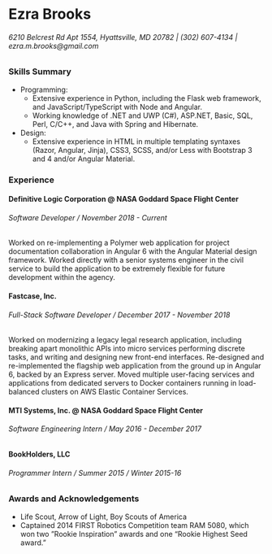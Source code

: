 # Ezra Brooks
###### _6210 Belcrest Rd Apt 1554, Hyattsville, MD 20782 | (302) 607-4134 | ezra.m.brooks@gmail.com_
### Skills Summary
- Programming:
    - Extensive experience in Python, including the Flask web framework, and JavaScript/TypeScript with Node and Angular.
    - Working knowledge of .NET and UWP (C#), ASP.NET, Basic, SQL, Perl, C/C++, and Java with Spring and Hibernate.
- Design:
    - Extensive experience in HTML in multiple templating syntaxes (Razor, Angular, Jinja), CSS3, SCSS, and/or Less with Bootstrap 3 and 4 and/or Angular Material.

### Experience
#### Definitive Logic Corporation @ NASA Goddard Space Flight Center
###### _Software Developer / November 2018 - Current_
Worked on re-implementing a Polymer web application for project documentation collaboration in Angular 6 with the Angular Material design framework. Worked directly with a senior systems engineer in the civil service to build the application to be extremely flexible for future development within the agency.
#### Fastcase, Inc.
###### _Full-Stack Software Developer / December 2017 - November 2018_
Worked on modernizing a legacy legal research application, including breaking apart monolithic APIs into micro services performing discrete tasks, and writing and designing new front-end interfaces. Re-designed and re-implemented the flagship web application from the ground up in Angular 6, backed by an Express server. Moved multiple user-facing services and applications from dedicated servers to Docker containers running in load-balanced clusters on AWS Elastic Container Services.
#### MTI Systems, Inc. @ NASA Goddard Space Flight Center
###### _Software Engineering Intern / May 2016 - December 2017_
#### BookHolders, LLC
###### _Programmer Intern / Summer 2015 / Winter 2015-16_
### Awards and Acknowledgements
- Life Scout, Arrow of Light, Boy Scouts of America 
- Captained 2014 FIRST Robotics Competition team RAM 5080, which won two ”Rookie Inspiration” awards and one “Rookie Highest Seed award.”